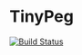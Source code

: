 # TinyPeg

[![Build Status](https://github.com/abap34/TinyPeg.jl/actions/workflows/CI.yml/badge.svg?branch=main)](https://github.com/abap34/TinyPeg.jl/actions/workflows/CI.yml?query=branch%3Amain)
